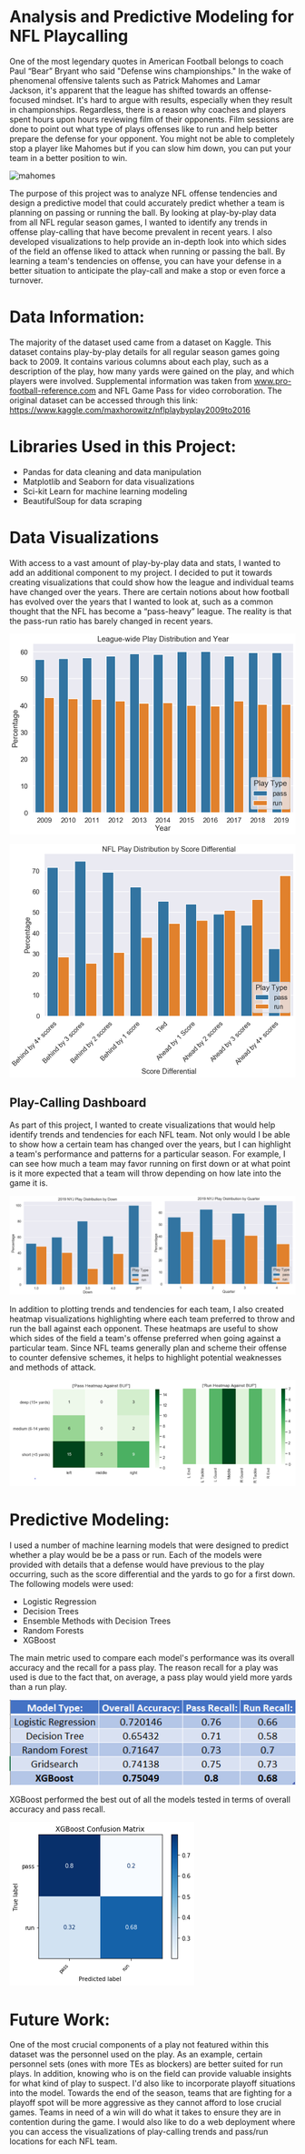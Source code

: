 # Analysis and Predictive Modeling for NFL Playcalling

One of the most legendary quotes in American Football belongs to coach Paul “Bear” Bryant who said "Defense wins championships." In the wake of phenomenal offensive talents such as Patrick Mahomes and Lamar Jackson, it's apparent that the league has shifted towards an offense-focused mindset. It's hard to argue with results, especially when they result in championships. Regardless, there is a reason why coaches and players spent hours upon hours reviewing film of their opponents. Film sessions are done to point out what type of plays offenses like to run and help better prepare the defense for your opponent. You might not be able to completely stop a player like Mahomes but if you can slow him down, you can put your team in a better position to win.

![mahomes](Images/mahomes.gif)

The purpose of this project was to analyze NFL offense tendencies and design a predictive model that could accurately predict whether a team is planning on passing or running the ball. By looking at play-by-play data from all NFL regular season games, I wanted to identify any trends in offense play-calling that have become prevalent in recent years. I also developed visualizations to help provide an in-depth look into which sides of the field an offense liked to attack when running or passing the ball. By learning a team's tendencies on offense, you can have your defense in a better situation to anticipate the play-call and make a stop or even force a turnover.

# Data Information:

The majority of the dataset used came from a dataset on Kaggle. This dataset contains play-by-play details for all regular season games going back to 2009. It contains various columns about each play, such as a description of the play, how many yards were gained on the play, and which players were involved. Supplemental information was taken from www.pro-football-reference.com and NFL Game Pass for video corroboration. The original dataset can be accessed through this link: https://www.kaggle.com/maxhorowitz/nflplaybyplay2009to2016

# Libraries Used in this Project:

* Pandas for data cleaning and data manipulation
* Matplotlib and Seaborn for data visualizations
* Sci-kit Learn for machine learning modeling
* BeautifulSoup for data scraping

# Data Visualizations

With access to a vast amount of play-by-play data and stats, I wanted to add an additional component to my project. I decided to put it towards creating visualizations that could show how the league and individual teams have changed over the years. There are certain notions about how football has evolved over the years that I wanted to look at, such as a common thought that the NFL has become a “pass-heavy” league. The reality is that the pass-run ratio has barely changed in recent years.

![league_play_distribution](Images/league_play_distribution1.png)


![play_distribution_by_score](Images/play_distribution_by_score1.png)

## Play-Calling Dashboard

As part of this project, I wanted to create visualizations that would help identify trends and tendencies for each NFL team. Not only would I be able to show how a certain team has changed over the years, but I can highlight a team's performance and patterns for a particular season. For example, I can see how much a team may favor running on first down or at what point is it more expected that a team will throw depending on how late into the game it is.

![nyj_trend](Images/nyj_trends.PNG)

In addition to plotting trends and tendencies for each team, I also created heatmap visualizations highlighting where each team preferred to throw and run the ball against each opponent. These heatmaps are useful to show which sides of the field a team's offense preferred when going against a particular team. Since NFL teams generally plan and scheme their offense to counter defensive schemes, it helps to highlight potential weaknesses and methods of attack.

![pass_run_heatmap](Images/pass_run_heatmaps.PNG)

# Predictive Modeling:

I used a number of machine learning models that were designed to predict whether a play would be be a pass or run. Each of the models were provided with details that a defense would have previous to the play occurring, such as the score differential and the yards to go for a first down. The following models were used:

* Logistic Regression
* Decision Trees
* Ensemble Methods with Decision Trees
* Random Forests
* XGBoost

The main metric used to compare each model's performance was its overall accuracy and the recall for a pass play. The reason recall for a play was used is due to the fact that, on average, a pass play would yield more yards than a run play.

![model_results_table](Images/model_results_table.PNG)

XGBoost performed the best out of all the models tested in terms of overall accuracy and pass recall.

![xgboost_results](Images/xgboost_results.png)

# Future Work:

One of the most crucial components of a play not featured within this dataset was the personnel used on the play. As an example, certain personnel sets (ones with more TEs as blockers) are better suited for run plays. In addition, knowing who is on the field can provide valuable insights for what kind of play to suspect. I'd also like to incorporate playoff situations into the model. Towards the end of the season, teams that are fighting for a playoff spot will be more aggressive as they cannot afford to lose crucial games. Teams in need of a win will do what it takes to ensure they are in contention during the game. I would also like to do a web deployment where you can access the visualizations of play-calling trends and pass/run locations for each NFL team.
